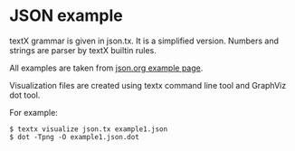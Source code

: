 # JSON example

textX grammar is given in json.tx.
It is a simplified version. Numbers and strings are parser by textX builtin
rules.

All examples are taken from [json.org example
page](http://json.org/example.html).

Visualization files are created using textx command line tool and GraphViz dot
tool.

For example:

```
$ textx visualize json.tx example1.json
$ dot -Tpng -O example1.json.dot
```
